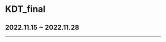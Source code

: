 # KDT_final
## 2022.11.15 ~ 2022.11.28
----------------------------------------------------------------------------------------

